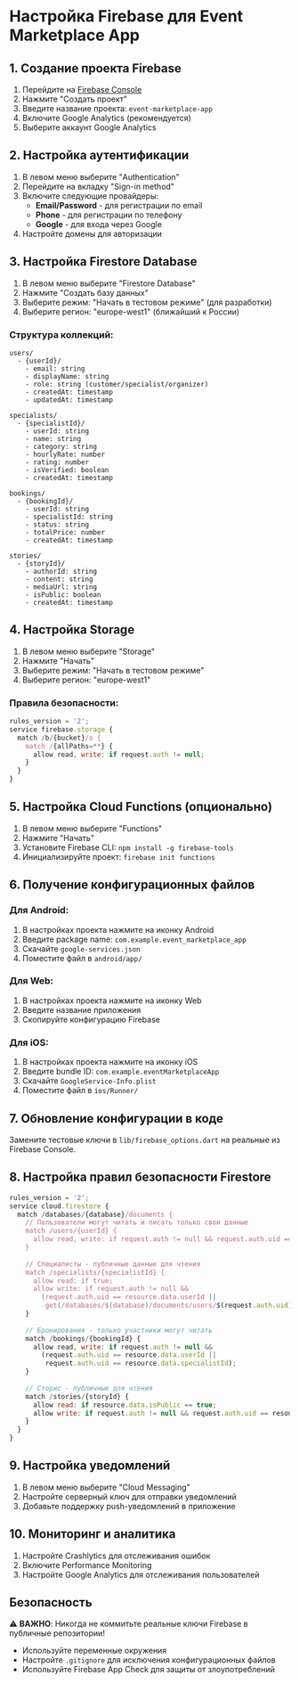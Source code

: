 # Настройка Firebase для Event Marketplace App

## 1. Создание проекта Firebase

1. Перейдите на [Firebase Console](https://console.firebase.google.com/)
2. Нажмите "Создать проект"
3. Введите название проекта: `event-marketplace-app`
4. Включите Google Analytics (рекомендуется)
5. Выберите аккаунт Google Analytics

## 2. Настройка аутентификации

1. В левом меню выберите "Authentication"
2. Перейдите на вкладку "Sign-in method"
3. Включите следующие провайдеры:
   - **Email/Password** - для регистрации по email
   - **Phone** - для регистрации по телефону
   - **Google** - для входа через Google
4. Настройте домены для авторизации

## 3. Настройка Firestore Database

1. В левом меню выберите "Firestore Database"
2. Нажмите "Создать базу данных"
3. Выберите режим: "Начать в тестовом режиме" (для разработки)
4. Выберите регион: "europe-west1" (ближайший к России)

### Структура коллекций:
```
users/
  - {userId}/
    - email: string
    - displayName: string
    - role: string (customer/specialist/organizer)
    - createdAt: timestamp
    - updatedAt: timestamp

specialists/
  - {specialistId}/
    - userId: string
    - name: string
    - category: string
    - hourlyRate: number
    - rating: number
    - isVerified: boolean
    - createdAt: timestamp

bookings/
  - {bookingId}/
    - userId: string
    - specialistId: string
    - status: string
    - totalPrice: number
    - createdAt: timestamp

stories/
  - {storyId}/
    - authorId: string
    - content: string
    - mediaUrl: string
    - isPublic: boolean
    - createdAt: timestamp
```

## 4. Настройка Storage

1. В левом меню выберите "Storage"
2. Нажмите "Начать"
3. Выберите режим: "Начать в тестовом режиме"
4. Выберите регион: "europe-west1"

### Правила безопасности:
```javascript
rules_version = '2';
service firebase.storage {
  match /b/{bucket}/o {
    match /{allPaths=**} {
      allow read, write: if request.auth != null;
    }
  }
}
```

## 5. Настройка Cloud Functions (опционально)

1. В левом меню выберите "Functions"
2. Нажмите "Начать"
3. Установите Firebase CLI: `npm install -g firebase-tools`
4. Инициализируйте проект: `firebase init functions`

## 6. Получение конфигурационных файлов

### Для Android:
1. В настройках проекта нажмите на иконку Android
2. Введите package name: `com.example.event_marketplace_app`
3. Скачайте `google-services.json`
4. Поместите файл в `android/app/`

### Для Web:
1. В настройках проекта нажмите на иконку Web
2. Введите название приложения
3. Скопируйте конфигурацию Firebase

### Для iOS:
1. В настройках проекта нажмите на иконку iOS
2. Введите bundle ID: `com.example.eventMarketplaceApp`
3. Скачайте `GoogleService-Info.plist`
4. Поместите файл в `ios/Runner/`

## 7. Обновление конфигурации в коде

Замените тестовые ключи в `lib/firebase_options.dart` на реальные из Firebase Console.

## 8. Настройка правил безопасности Firestore

```javascript
rules_version = '2';
service cloud.firestore {
  match /databases/{database}/documents {
    // Пользователи могут читать и писать только свои данные
    match /users/{userId} {
      allow read, write: if request.auth != null && request.auth.uid == userId;
    }
    
    // Специалисты - публичные данные для чтения
    match /specialists/{specialistId} {
      allow read: if true;
      allow write: if request.auth != null && 
        (request.auth.uid == resource.data.userId || 
         get(/databases/$(database)/documents/users/$(request.auth.uid)).data.role == 'admin');
    }
    
    // Бронирования - только участники могут читать
    match /bookings/{bookingId} {
      allow read, write: if request.auth != null && 
        (request.auth.uid == resource.data.userId || 
         request.auth.uid == resource.data.specialistId);
    }
    
    // Сторис - публичные для чтения
    match /stories/{storyId} {
      allow read: if resource.data.isPublic == true;
      allow write: if request.auth != null && request.auth.uid == resource.data.authorId;
    }
  }
}
```

## 9. Настройка уведомлений

1. В левом меню выберите "Cloud Messaging"
2. Настройте серверный ключ для отправки уведомлений
3. Добавьте поддержку push-уведомлений в приложение

## 10. Мониторинг и аналитика

1. Настройте Crashlytics для отслеживания ошибок
2. Включите Performance Monitoring
3. Настройте Google Analytics для отслеживания пользователей

## Безопасность

⚠️ **ВАЖНО**: Никогда не коммитьте реальные ключи Firebase в публичные репозитории!
- Используйте переменные окружения
- Настройте `.gitignore` для исключения конфигурационных файлов
- Используйте Firebase App Check для защиты от злоупотреблений

























